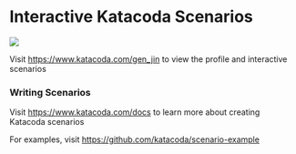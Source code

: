 # Interactive Katacoda Scenarios

[![](http://shields.katacoda.com/katacoda/gen_jin/count.svg)](https://www.katacoda.com/gen_jin "Get your profile on Katacoda.com")

Visit https://www.katacoda.com/gen_jin to view the profile and interactive scenarios

### Writing Scenarios
Visit https://www.katacoda.com/docs to learn more about creating Katacoda scenarios

For examples, visit https://github.com/katacoda/scenario-example
